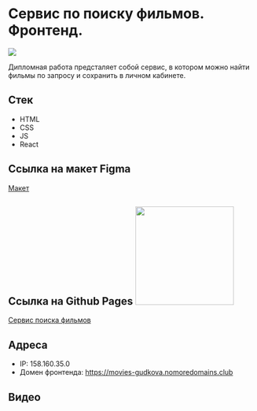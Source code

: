 # Сервис по поиску фильмов. Фронтенд.

<img src="https://media.giphy.com/media/aPUWIkCcerreE/giphy.gif">

Дипломная работа предсталяет собой сервис, в котором можно найти фильмы по запросу и сохранить в личном кабинете.

## Стек

- HTML
- CSS
- JS
- React

## Ссылка на макет Figma

<a href='https://drive.google.com/drive/folders/16FHWqVzP8BmyJaFlp7pE1PnBGgC2NY_K?usp=sharing' target="_blank">Макет</a>

## Ссылка на Github Pages <img src="https://media.giphy.com/media/6z00LdHYkOhw8WAUcA/giphy.gif" width="200px" height="200px">

<a href="https://mariiagudkova.github.io/movies-explorer-frontend/" target="_blank">Сервис поиска фильмов</a>

## Адреса

- IP: 158.160.35.0
- Домен фронтенда: https://movies-gudkova.nomoredomains.club

## Видео
